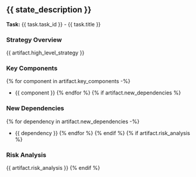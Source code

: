 ## {{ state_description }}

**Task:** {{ task.task_id }} - {{ task.title }}

### Strategy Overview
{{ artifact.high_level_strategy }}

### Key Components
{% for component in artifact.key_components -%}
- {{ component }}
{% endfor %}
{% if artifact.new_dependencies %}

### New Dependencies
{% for dependency in artifact.new_dependencies -%}
- {{ dependency }}
{% endfor %}
{% endif %}
{% if artifact.risk_analysis %}

### Risk Analysis
{{ artifact.risk_analysis }}
{% endif %}
